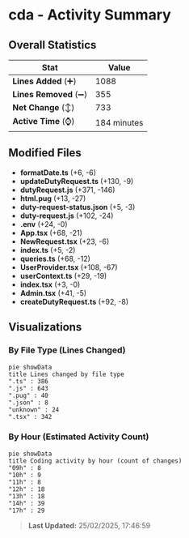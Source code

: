 # cda - Activity Summary 

## Overall Statistics

| Stat                   | Value                                                             |
| ---------------------- | ----------------------------------------------------------------- |
| **Lines Added** (➕)   | 1088                                          |
| **Lines Removed** (➖) | 355                                        |
| **Net Change** (↕)    | 733                |
| **Active Time** (⌚)   | 184 minutes |


## Modified Files
- **formatDate.ts** (+6, -6)
- **updateDutyRequest.ts** (+130, -9)
- **dutyRequest.js** (+371, -146)
- **html.pug** (+13, -27)
- **duty-request-status.json** (+5, -3)
- **duty-request.js** (+102, -24)
- **.env** (+24, -0)
- **App.tsx** (+68, -21)
- **NewRequest.tsx** (+23, -6)
- **index.ts** (+5, -2)
- **queries.ts** (+68, -12)
- **UserProvider.tsx** (+108, -67)
- **userContext.ts** (+29, -19)
- **index.tsx** (+3, -0)
- **Admin.tsx** (+41, -5)
- **createDutyRequest.ts** (+92, -8)

## Visualizations

### By File Type (Lines Changed)

```mermaid
pie showData
title Lines changed by file type
".ts" : 386
".js" : 643
".pug" : 40
".json" : 8
"unknown" : 24
".tsx" : 342
```

### By Hour (Estimated Activity Count)

```mermaid
pie showData
title Coding activity by hour (count of changes)
"09h" : 8
"10h" : 9
"11h" : 8
"12h" : 18
"13h" : 18
"14h" : 39
"17h" : 29
```


> **Last Updated:** 25/02/2025, 17:46:59